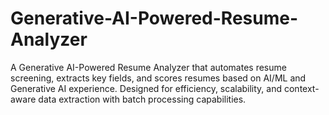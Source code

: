 # Generative-AI-Powered-Resume-Analyzer
A Generative AI-Powered Resume Analyzer that automates resume screening, extracts key fields, and scores resumes based on AI/ML and Generative AI experience. Designed for efficiency, scalability, and context-aware data extraction with batch processing capabilities.
